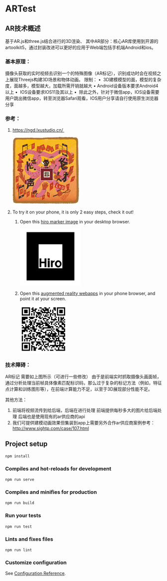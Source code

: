 # ARTest
## AR技术概述
基于AR.js和three.js结合进行的3D渲染、
其中AR部分：核心AR库使用到开源的artoolkit5，通过封装改进可以更好的应用于Web端包括手机端Android和ios。
### 基本原理：
摄像头获取的实时视频去识别一个的特殊图像（AR标记），识别成功时会在视频之上展现Threejs构建3D场景和物体动画。
限制：
•	 3D建模模型的面，模型的复杂度，面越多，模型越大，加载所需开销就越大
•	Android设备版本要求Android4以上
•	 IOS设备要求IOS11及其以上
•	 除此之外，针对于微信app，IOS设备需要用户跳出微信app，转至浏览器Safari观看，IOS用户分享请自行使用原生浏览器分享

### 参考：

1. https://ngd.lxustudio.cn/ 

   ![ngd-marker](./public/ngd-marker.png)

2. To try it on your phone, it is only 2 easy steps, check it out!
   1. Open this [hiro marker image](https://jeromeetienne.github.io/AR.js/data/images/HIRO.jpg) in your desktop browser. 

      ![hiro-marker](./public/hiro-marker.png)

   2. Open this [augmented reality webapps](https://jeromeetienne.github.io/AR.js/three.js/examples/mobile-performance.html) in your phone browser, and point it at your screen. 

      ![hiro-qrcode](./public/hiro-qrcode.png)

### 技术障碍：
AR标记 需要如上图所示（可进行一些修改） 由于是前端实时抓取摄像头画面帧，通过分析处理当前帧具体像素匹配标识码，那么过于复杂的标记方法（例如，特征点计算和训练图形等），在前端计算能力不足，以至于3D展现部分性能不足。

其他方法：
1.	前端将视频流传到给后端，后端在进行处理 前端提供每秒多大的图片给后端处理 后端也是使用现有的ar供应商的api
2.	我们可提供建模动画效果但集装到app上需要另外合作ar供应商案例参考：http://www.sightp.com/case/107.html




## Project setup
```
npm install
```

### Compiles and hot-reloads for development
```
npm run serve
```

### Compiles and minifies for production
```
npm run build
```

### Run your tests
```
npm run test
```

### Lints and fixes files
```
npm run lint
```

### Customize configuration
See [Configuration Reference](https://cli.vuejs.org/config/).
